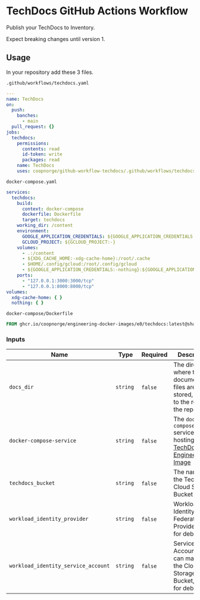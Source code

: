 # TechDocs GitHub Actions Workflow

Publish your TechDocs to Inventory.

Expect breaking changes until version 1.

## Usage

In your repository add these 3 files.

`.github/workflows/techdocs.yaml`
```yaml
---
name: TechDocs
on:
  push:
    banches:
      - main
  pull_request: {}
jobs:
  techdocs:
    permissions:
      contents: read
      id-token: write
      packages: read
    name: TechDocs
    uses: coopnorge/github-workflow-techdocs/.github/workflows/techdocs.yaml@v0
```

`docker-compose.yaml`
```yaml
services:
  techdocs:
    build:
      context: docker-compose
      dockerfile: Dockerfile
      target: techdocs
    working_dir: /content
    environment:
      GOOGLE_APPLICATION_CREDENTIALS: ${GOOGLE_APPLICATION_CREDENTIALS:-}
      GCLOUD_PROJECT: ${GCLOUD_PROJECT:-}
    volumes:
      - .:/content
      - ${XDG_CACHE_HOME:-xdg-cache-home}:/root/.cache
      - $HOME/.config/gcloud:/root/.config/gcloud
      - ${GOOGLE_APPLICATION_CREDENTIALS:-nothing}:${GOOGLE_APPLICATION_CREDENTIALS:-/tmp/empty-GOOGLE_APPLICATION_CREDENTIALS}
    ports:
      - "127.0.0.1:3000:3000/tcp"
      - "127.0.0.1:8000:8000/tcp"
volumes:
  xdg-cache-home: { }
  nothing: { }
```

`docker-compose/Dockerfile`
```Dockerfile
FROM ghcr.io/coopnorge/engineering-docker-images/e0/techdocs:latest@sha256:709cbdadb158616ea681e042d9f48f4eeafe574e7265c1765e3de38de7109dec as techdocs
```

### Inputs

| Name                                | Type     | Required | Description                                                                                    | Default Value                                                                                             |
|-------------------------------------|----------|----------|------------------------------------------------------------------------------------------------|-----------------------------------------------------------------------------------------------------------|
| `docs_dir`                          | `string` | `false`  | The directory where the documentation files are stored, relative to the root of the repository | `docs/`                                                                                                   |
| `docker-compose-service`            | `string` | `false`  | The `docker compose` service hosting the [TechDocs Engineering Image]                          | `techdocs`                                                                                                |
| `techdocs_bucket`                   | `string` | `false`  | The name of the TechDocs Cloud Storage Bucket                                                  | `coop-techdocs-backstage-production-44f7`                                                                 |
| `workload_identity_provider`        | `string` | `false`  | Workload Identity Federation Provider, used for debugging                                      | `projects/1063410054216/locations/global/workloadIdentityPools/techdocs-pool/providers/techdocs-provider` |
| `workload_identity_service_account` | `string` | `false`  | Service Account that can managed the Cloud Storage Bucket, used for debugging                  | `techdocs-publisher@backstage-production-44f7.iam.gserviceaccount.com`                                    |

[TechDocs Engineering Image]: https://github.com/coopnorge/engineering-docker-images/tree/main/images/techdocs
